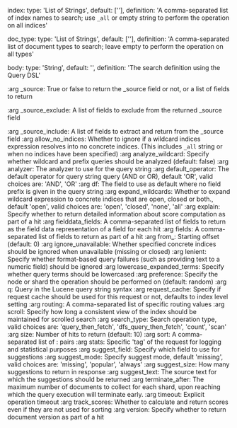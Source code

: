 index:
type: 'List of Strings',
default: [''],
definition: 'A comma-separated list of index names to search; use `_all`
or empty string to perform the operation on all indices'

doc_type:
type: 'List of Strings',
default: [''],
definition: 'A comma-separated list of document types to search; leave
empty to perform the operation on all types'

body:
type: 'String',
default: '',
definition: 'The search definition using the Query DSL'



:arg _source: True or false to return the _source field or not, or a
list of fields to return

:arg _source_exclude: A list of fields to exclude from the returned
_source field

:arg _source_include: A list of fields to extract and return from the
_source field
:arg allow_no_indices: Whether to ignore if a wildcard indices
expression resolves into no concrete indices. (This includes `_all`
 string or when no indices have been specified)
 :arg analyze_wildcard: Specify whether wildcard and prefix queries
 should be analyzed (default: false)
 :arg analyzer: The analyzer to use for the query string
 :arg default_operator: The default operator for query string query (AND
  or OR), default 'OR', valid choices are: 'AND', 'OR'
  :arg df: The field to use as default where no field prefix is given in
  the query string
  :arg expand_wildcards: Whether to expand wildcard expression to concrete
  indices that are open, closed or both., default 'open', valid
  choices are: 'open', 'closed', 'none', 'all'
  :arg explain: Specify whether to return detailed information about score
  computation as part of a hit
  :arg fielddata_fields: A comma-separated list of fields to return as the
  field data representation of a field for each hit
  :arg fields: A comma-separated list of fields to return as part of a hit
  :arg from\_: Starting offset (default: 0)
  :arg ignore_unavailable: Whether specified concrete indices should be
  ignored when unavailable (missing or closed)
  :arg lenient: Specify whether format-based query failures (such as
   providing text to a numeric field) should be ignored
   :arg lowercase_expanded_terms: Specify whether query terms should be
   lowercased
   :arg preference: Specify the node or shard the operation should be
   performed on (default: random)
   :arg q: Query in the Lucene query string syntax
   :arg request_cache: Specify if request cache should be used for this
   request or not, defaults to index level setting
   :arg routing: A comma-separated list of specific routing values
   :arg scroll: Specify how long a consistent view of the index should be
   maintained for scrolled search
   :arg search_type: Search operation type, valid choices are:
   'query_then_fetch', 'dfs_query_then_fetch', 'count', 'scan'
   :arg size: Number of hits to return (default: 10)
   :arg sort: A comma-separated list of <field>:<direction> pairs
   :arg stats: Specific 'tag' of the request for logging and statistical
   purposes
   :arg suggest_field: Specify which field to use for suggestions
   :arg suggest_mode: Specify suggest mode, default 'missing', valid
   choices are: 'missing', 'popular', 'always'
   :arg suggest_size: How many suggestions to return in response
   :arg suggest_text: The source text for which the suggestions should be
   returned
   :arg terminate_after: The maximum number of documents to collect for
   each shard, upon reaching which the query execution will terminate
   early.
   :arg timeout: Explicit operation timeout
   :arg track_scores: Whether to calculate and return scores even if they
   are not used for sorting
   :arg version: Specify whether to return document version as part of a
   hit
